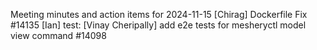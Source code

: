 Meeting minutes and action items for 2024-11-15
[Chirag]  Dockerfile Fix #14135
                    [Ian]  test: 
[Vinay Cheripally] add e2e tests for mesheryctl model view command #14098
